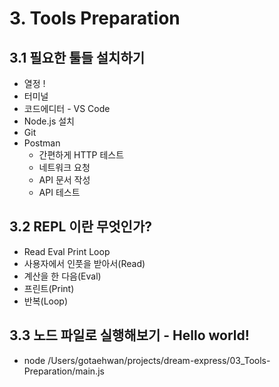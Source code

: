 # 3. Tools Preparation

## 3.1 필요한 툴들 설치하기

- 열정 !
- 터미널
- 코드에디터 - VS Code
- Node.js 설치
- Git
- Postman
  - 간편하게 HTTP 테스트
  - 네트워크 요청
  - API 문서 작성
  - API 테스트

## 3.2 REPL 이란 무엇인가?

- Read Eval Print Loop
- 사용자에서 인풋을 받아서(Read)
- 계산을 한 다음(Eval)
- 프린트(Print)
- 반복(Loop)

## 3.3 노드 파일로 실행해보기 - Hello world!

- node /Users/gotaehwan/projects/dream-express/03_Tools-Preparation/main.js

